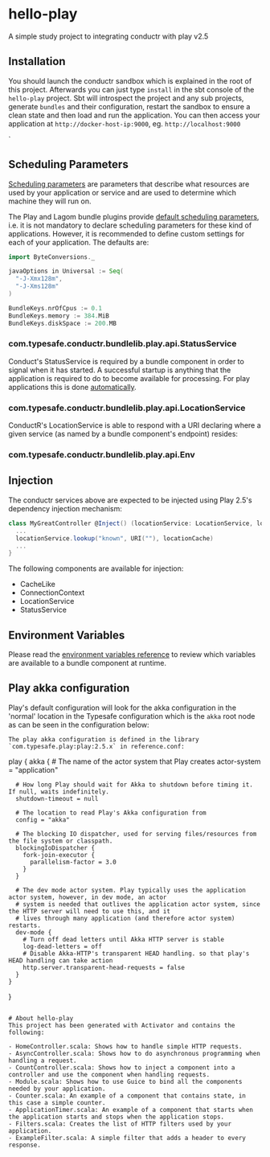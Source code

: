 # hello-play
A simple study project to integrating conductr with play v2.5

## Installation
You should launch the conductr sandbox which is explained in the root of this project.
Afterwards you can just type `install` in the sbt console of the `hello-play` project.
Sbt will introspect the project and any sub projects, generate `bundles` and their configuration,
restart the sandbox to ensure a clean state and then load and run the application.
You can then access your application at `http://docker-host-ip:9000`, eg. `http://localhost:9000`

`
## Scheduling Parameters
[Scheduling parameters](http://conductr.lightbend.com/docs/1.1.x/CreatingBundles#Producing-a-bundle) are parameters that describe what resources are used by your application or service and are used
to determine which machine they will run on.

The Play and Lagom bundle plugins provide [default scheduling parameters](https://github.com/typesafehub/sbt-conductr/blob/master/README.md#scheduling-parameters), i.e. it is not mandatory to declare scheduling parameters for
these kind of applications. However, it is recommended to define custom settings for each of your application. The defaults are:

```scala
import ByteConversions._

javaOptions in Universal := Seq(
  "-J-Xmx128m",
  "-J-Xms128m"
)

BundleKeys.nrOfCpus := 0.1
BundleKeys.memory := 384.MiB
BundleKeys.diskSpace := 200.MB
```

### com.typesafe.conductr.bundlelib.play.api.StatusService
Conduct's StatusService is required by a bundle component in order to signal when it has started. A successful startup is anything that the application is required to do to become available for processing. For play applications this is done [automatically](http://conductr.lightbend.com/docs/1.1.x/DevQuickStart#Signaling-application-state).

### com.typesafe.conductr.bundlelib.play.api.LocationService 
ConductR's LocationService is able to respond with a URI declaring where a given service (as named by a bundle component's endpoint) resides:

### com.typesafe.conductr.bundlelib.play.api.Env

## Injection
The conductr services above are expected to be injected using Play 2.5's dependency injection mechanism:

```scala
class MyGreatController @Inject() (locationService: LocationService, locationCache: CacheLike) extends Controller {
  ...
  locationService.lookup("known", URI(""), locationCache)
  ...
}
```

The following components are available for injection:

- CacheLike
- ConnectionContext
- LocationService
- StatusService

## Environment Variables
Please read the [environment variables reference](http://conductr.lightbend.com/docs/1.1.x/BundleEnvironmentVariables#Standard-environment-variables) to review which variables are available to a bundle component at runtime.

## Play akka configuration
Play's default configuration will look for the akka configuration in the 'normal' location in the Typesafe configuration
which is the `akka` root node as can be seen in the configuration below:
```
The play akka configuration is defined in the library `com.typesafe.play:play:2.5.x` in reference.conf:

```
play {
  akka {
      # The name of the actor system that Play creates
      actor-system = "application"

      # How long Play should wait for Akka to shutdown before timing it.  If null, waits indefinitely.
      shutdown-timeout = null

      # The location to read Play's Akka configuration from
      config = "akka"

      # The blocking IO dispatcher, used for serving files/resources from the file system or classpath.
      blockingIoDispatcher {
        fork-join-executor {
          parallelism-factor = 3.0
        }
      }

      # The dev mode actor system. Play typically uses the application actor system, however, in dev mode, an actor
      # system is needed that outlives the application actor system, since the HTTP server will need to use this, and it
      # lives through many application (and therefore actor system) restarts.
      dev-mode {
        # Turn off dead letters until Akka HTTP server is stable
        log-dead-letters = off
        # Disable Akka-HTTP's transparent HEAD handling. so that play's HEAD handling can take action
        http.server.transparent-head-requests = false
      }
    }
}
```

# About hello-play
This project has been generated with Activator and contains the following:

- HomeController.scala: Shows how to handle simple HTTP requests.
- AsyncController.scala: Shows how to do asynchronous programming when handling a request.
- CountController.scala: Shows how to inject a component into a controller and use the component when handling requests.
- Module.scala: Shows how to use Guice to bind all the components needed by your application.
- Counter.scala: An example of a component that contains state, in this case a simple counter.
- ApplicationTimer.scala: An example of a component that starts when the application starts and stops when the application stops.
- Filters.scala: Creates the list of HTTP filters used by your application.
- ExampleFilter.scala: A simple filter that adds a header to every response.